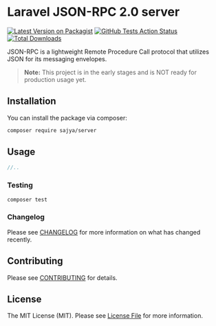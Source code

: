# Laravel JSON-RPC 2.0 server


[![Latest Version on Packagist](https://img.shields.io/packagist/v/sajya/server.svg?style=flat-square)](https://packagist.org/packages/sajya/server)
[![GitHub Tests Action Status](https://img.shields.io/github/workflow/status/sajya/server/run-tests?label=tests)](https://github.com/sajya/server/actions?query=workflow%3Arun-tests+branch%3Amaster)
[![Total Downloads](https://img.shields.io/packagist/dt/sajya/server.svg?style=flat-square)](https://packagist.org/packages/spatie/:package_name)



JSON-RPC is a lightweight Remote Procedure Call protocol that utilizes JSON for its messaging envelopes.


> **Note:** This project is in the early stages and is NOT ready for production usage yet.


## Installation

You can install the package via composer:

```bash
composer require sajya/server
```

## Usage

``` php
//..
```

### Testing

``` bash
composer test
```

### Changelog

Please see [CHANGELOG](CHANGELOG.md) for more information on what has changed recently.

## Contributing

Please see [CONTRIBUTING](CONTRIBUTING.md) for details.

## License

The MIT License (MIT). Please see [License File](LICENSE.md) for more information.
